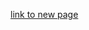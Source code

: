 <script src="https://code.jquery.com/jquery-3.2.1.min.js"></script>
<script src="/demo.js"></script>

<script></script>

[link to new page](newpages.md)

<html>
  <head>
    <script>
    $(function(){
      $("#includedContent").load("b.html");
    });
    </script>
    <script>
    $(function(){
      $("#includedContent2").load("programming/python.md");
    });
    </script>
  </head>

  <body>
     <div id="includedContent"></div>
     <div id="includedContent2"></div>
  </body>
</html>